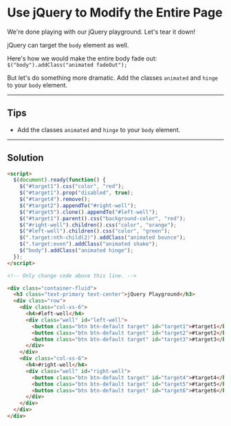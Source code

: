 # Use jQuery to Modify the Entire Page

We're done playing with our jQuery playground. Let's tear it down!

jQuery can target the `body` element as well.

Here's how we would make the entire body fade out: `$("body").addClass("animated fadeOut");`

But let's do something more dramatic. Add the classes `animated` and `hinge` to your `body` element.

---

## Tips

- Add the classes `animated` and `hinge` to your `body` element.

---

## Solution

```html
<script>
  $(document).ready(function() {
    $("#target1").css("color", "red");
    $("#target1").prop("disabled", true);
    $("#target4").remove();
    $("#target2").appendTo("#right-well");
    $("#target5").clone().appendTo("#left-well");
    $("#target1").parent().css("background-color", "red");
    $("#right-well").children().css("color", "orange");
    $("#left-well").children().css("color", "green");
    $(".target:nth-child(2)").addClass("animated bounce");
    $(".target:even").addClass("animated shake");
    $("body").addClass("animated hinge");
  });
</script>

<!-- Only change code above this line. -->

<div class="container-fluid">
  <h3 class="text-primary text-center">jQuery Playground</h3>
  <div class="row">
    <div class="col-xs-6">
      <h4>#left-well</h4>
      <div class="well" id="left-well">
        <button class="btn btn-default target" id="target1">#target1</button>
        <button class="btn btn-default target" id="target2">#target2</button>
        <button class="btn btn-default target" id="target3">#target3</button>
      </div>
    </div>
    <div class="col-xs-6">
      <h4>#right-well</h4>
      <div class="well" id="right-well">
        <button class="btn btn-default target" id="target4">#target4</button>
        <button class="btn btn-default target" id="target5">#target5</button>
        <button class="btn btn-default target" id="target6">#target6</button>
      </div>
    </div>
  </div>
</div>
```